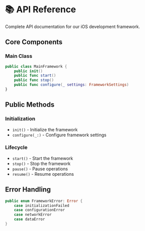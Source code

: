 # 📚 API Reference

Complete API documentation for our iOS development framework.

## Core Components

### Main Class

```swift
public class MainFramework {
    public init()
    public func start()
    public func stop()
    public func configure(_ settings: FrameworkSettings)
}
```

## Public Methods

### Initialization

- `init()` - Initialize the framework
- `configure(_:)` - Configure framework settings

### Lifecycle

- `start()` - Start the framework
- `stop()` - Stop the framework
- `pause()` - Pause operations
- `resume()` - Resume operations

## Error Handling

```swift
public enum FrameworkError: Error {
    case initializationFailed
    case configurationError
    case networkError
    case dataError
}
```
